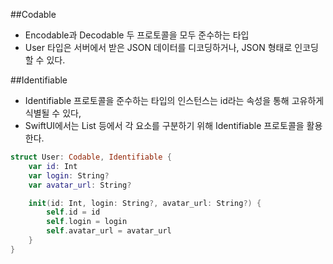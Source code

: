 
##Codable
* Encodable과 Decodable 두 프로토콜을 모두 준수하는 타입
* User 타입은 서버에서 받은 JSON 데이터를 디코딩하거나, JSON 형태로 인코딩할 수 있다.

##Identifiable
* Identifiable 프로토콜을 준수하는 타입의 인스턴스는 id라는 속성을 통해 고유하게 식별될 수 있다,
* SwiftUI에서는 List 등에서 각 요소를 구분하기 위해 Identifiable 프로토콜을 활용한다.

```swift
struct User: Codable, Identifiable {
    var id: Int
    var login: String?
    var avatar_url: String?

    init(id: Int, login: String?, avatar_url: String?) {
        self.id = id
        self.login = login
        self.avatar_url = avatar_url
    }
}
```